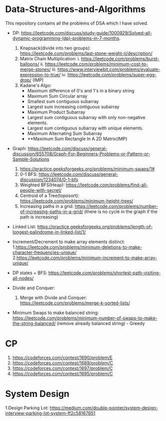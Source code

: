 # Data-Structures-and-Algorithms
This repository contains all the problems of DSA which I have solved.
- DP: https://leetcode.com/discuss/study-guide/1000929/Solved-all-dynamic-programming-(dp)-problems-in-7-months.
   1. Knapsack(divide into two groups): https://leetcode.com/problems/last-stone-weight-ii/description/
   2. Matrix Chain Multiplication: i.  https://leetcode.com/problems/burst-balloons/ 
                                   ii. https://leetcode.com/problems/minimum-cost-to-merge-stones/
                                   iii. https://www.interviewbit.com/problems/evaluate-expression-to-true/
                                   iv. https://leetcode.com/problems/super-egg-drop/ (IMP)
   3. Kadane's Algo:
      - Maximum difference of 0's and 1's in a binary string
      - Maximum Sum Circular array
      - Smallest sum contiguous subarray
      - Largest sum increasing contiguous subarray
      - Maximum Product Subarray
      - Largest sum contiguous subarray with only non-negative elements.
      - Largest sum contiguous subarray with unique elements.
      - Maximum Alternating Sum Subarray
      - **Maximum Sum Rectangle In A 2D Matrix(IMP)

- Graph: https://leetcode.com/discuss/general-discussion/655708/Graph-For-Beginners-Problems-or-Pattern-or-Sample-Solutions
   1. https://practice.geeksforgeeks.org/problems/minimum-swaps/1#
   2. 0-1 BFS: https://leetcode.com/discuss/general-discussion/1234074/0-1-bfs
   3. Weighted BFS(Heap): https://leetcode.com/problems/find-all-people-with-secret/
   4. Centroid of a Tree(toposort): https://leetcode.com/problems/minimum-height-trees/ 
   5. Increasing paths in a grid: https://leetcode.com/problems/number-of-increasing-paths-in-a-grid/  (there is no cycle in the graph if the path is increasing)
- Linked List: https://practice.geeksforgeeks.org/problems/length-of-longest-palindrome-in-linked-list/1/
- Increment/Decrement to make array elements distinct: 
   1.https://leetcode.com/problems/minimum-deletions-to-make-character-frequencies-unique/
   2.https://leetcode.com/problems/minimum-increment-to-make-array-unique/
- DP states + BFS: https://leetcode.com/problems/shortest-path-visiting-all-nodes/ 
- Divide and Conquer: 
   1. Merge with Divide and Conquer: https://leetcode.com/problems/merge-k-sorted-lists/
-  Minimum Swaps to make balanced string: https://leetcode.com/problems/minimum-number-of-swaps-to-make-the-string-balanced/ (remove already balanced string) - Greedy  



# CP
1. https://codeforces.com/contest/1690/problem/E
2. https://codeforces.com/contest/1689/problem/C
3. https://codeforces.com/contest/1697/problem/C
4. https://codeforces.com/contest/1695/problem/C

# System Design
1.Design Parking Lot: https://medium.com/double-pointer/system-design-interview-parking-lot-system-ff2c58167651
